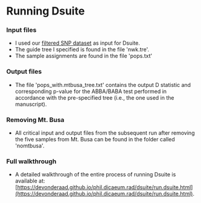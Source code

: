 # Running Dsuite
### Input files
* I used our [filtered SNP dataset](https://github.com/DevonDeRaad/phil.dicaeum.rad/blob/main/data/filtered.85.vcf.gz) as input for Dsuite.
* The guide tree I specified is found in the file 'nwk.tre'.
* The sample assignments are found in the file 'pops.txt'
### Output files
* The file 'pops_with.mtbusa_tree.txt' contains the output D statistic and corresponding p-value for the ABBA/BABA test performed in accordance with the pre-specified tree (i.e., the one used in the manuscript).
### Removing Mt. Busa
* All critical input and output files from the subsequent run after removing the five samples from Mt. Busa can be found in the folder called 'nomtbusa'.
### Full walkthrough
* A detailed walkthrough of the entire process of running Dsuite is available at: [https://devonderaad.github.io/phil.dicaeum.rad/dsuite/run.dsuite.html](https://devonderaad.github.io/phil.dicaeum.rad/dsuite/run.dsuite.html).
